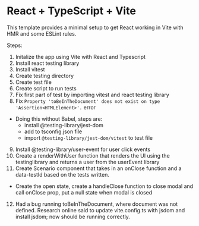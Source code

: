 # React + TypeScript + Vite

This template provides a minimal setup to get React working in Vite with HMR and some ESLint rules.

Steps: 

1. Initalize the app using Vite with React and Typescript
2. Install react testing library
3. Install vitest
4. Create testing directory
5. Create test file
6. Create script to run tests
7. Fix first part of test by importing vitest and react testing library
8. Fix ``` Property 'toBeInTheDocument' does not exist on type 'Assertion<HTMLElement>'. ``` error
  - Doing this without Babel, steps are:
    - install @testing-library/jest-dom
    - add to tsconfig.json file
    - import ```@testing-library/jest-dom/vitest``` to test file
9. Install @testing-library/user-event for user click events
10. Create a renderWithUser function that renders the UI using the testinglibrary and returns a user from the userEvent library
11. Create Scenario component that takes in an onClose function and a data-testId based on the tests written.
  - Create the open state, create a handleClose function to close modal and call onClose prop, put a null state when modal is closed
12. Had a bug running toBeInTheDocument, where document was not defined. Research online said to update vite.config.ts with jsdom and install jsdom; now should be running correctly.